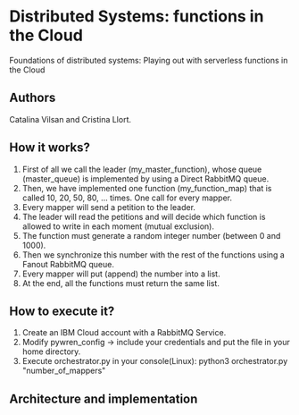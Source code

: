 # Distributed Systems: functions in the Cloud
Foundations of distributed systems: Playing out with serverless functions in the Cloud

## Authors
Catalina Vilsan and Cristina Llort.

## How it works?
1. First of all we call the leader (my_master_function), whose queue (master_queue) is implemented by using a Direct RabbitMQ queue. 
2. Then, we have implemented one function (my_function_map) that is called 10, 20, 50, 80, ... times. One call for every mapper.
3. Every mapper will send a petition to the leader.
4. The leader will read the petitions and will decide which function is allowed to write in each moment (mutual exclusion). 
5. The function must generate a random integer number (between 0 and 1000). 
6. Then we synchronize this number with the rest of the functions using a Fanout RabbitMQ queue.
7. Every mapper will put (append) the number into a list. 
6. At the end, all the functions must return the same list. 

## How to execute it?
1. Create an IBM Cloud account with a RabbitMQ Service.
2. Modify pywren_config -> include your credentials and put the file in your home directory.
3. Execute orchestrator.py in your console(Linux):
python3 orchestrator.py "number_of_mappers"

## Architecture and implementation
